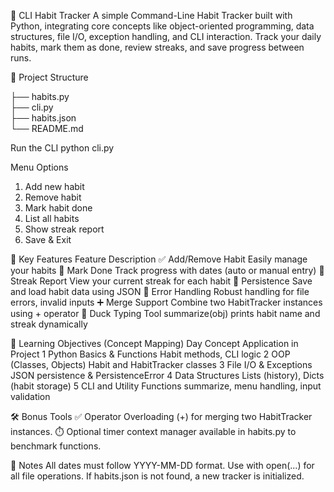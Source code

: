 🧠 CLI Habit Tracker
A simple Command-Line Habit Tracker built with Python, integrating core concepts like object-oriented programming, data structures, file I/O, exception handling, and CLI interaction. Track your daily habits, mark them as done, review streaks, and save progress between runs.

📁 Project Structure


├── habits.py        
├── cli.py             
├── habits.json       
└── README.md        


Run the CLI
python cli.py

Menu Options
1. Add new habit
2. Remove habit
3. Mark habit done
4. List all habits
5. Show streak report
6. Save & Exit

🧩 Key Features
Feature	Description
✅ Add/Remove Habit	Easily manage your habits
📅 Mark Done	Track progress with dates (auto or manual entry)
🔁 Streak Report	View your current streak for each habit
💾 Persistence	Save and load habit data using JSON
🔧 Error Handling	Robust handling for file errors, invalid inputs
➕ Merge Support	Combine two HabitTracker instances using + operator
🦆 Duck Typing Tool	summarize(obj) prints habit name and streak dynamically


🧠 Learning Objectives (Concept Mapping)
Day	Concept	Application in Project
1	Python Basics & Functions	Habit methods, CLI logic
2	OOP (Classes, Objects)	Habit and HabitTracker classes
3	File I/O & Exceptions	JSON persistence & PersistenceError
4	Data Structures	Lists (history), Dicts (habit storage)
5	CLI and Utility Functions	summarize, menu handling, input validation

🛠 Bonus Tools
✅ Operator Overloading (+) for merging two HabitTracker instances.
⏱️ Optional timer context manager available in habits.py to benchmark functions.

📌 Notes
All dates must follow YYYY-MM-DD format.
Use with open(...) for all file operations.
If habits.json is not found, a new tracker is initialized.










